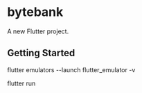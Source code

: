 # bytebank

A new Flutter project.

## Getting Started

flutter emulators --launch flutter_emulator -v

flutter run